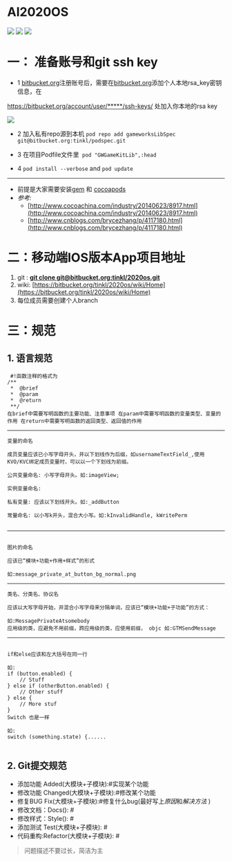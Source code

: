 # AI2020OS
[![](https://img.shields.io/packagist/l/doctrine/orm.svg)]()
![](https://img.shields.io/github/release/qubyte/rubidium.svg)
![](https://img.shields.io/cocoapods/p/AFNetworking.svg)

# 一： 准备账号和git ssh key



- 1 [bitbucket.org](bitbucket.org)注册账号后，需要在[bitbucket.org](bitbucket.org)添加个人本地rsa_key密钥信息，在 

https://bitbucket.org/account/user/*****/ssh-keys/ 处加入你本地的rsa key

![](http://tinkl.qiniudn.com/tinkl2HJKDJSF*KDJKJSDKF8907230194.jpg)

- 2 加入私有repo源到本机 `pod repo add gameworksLibSpec git@bitbucket.org:tinkl/podspec.git`

- 3 在项目Podfile文件里` pod "GWGameKitLib",:head`

-  4   `pod install --verbose` and `pod update`


---------------


- 前提是大家需要安装[gem](gem.com) 和 [cocoapods](http://cocoapods.org/)
- *参考:*
	- [http://www.cocoachina.com/industry/20140623/8917.html](http://www.cocoachina.com/industry/20140623/8917.html)
	- [http://www.cnblogs.com/brycezhang/p/4117180.html](http://www.cnblogs.com/brycezhang/p/4117180.html)






# 二：移动端IOS版本App项目地址

1. git : [**git clone git@bitbucket.org:tinkl/2020os.git**](git@bitbucket.org:tinkl/2020os.git)
2. wiki: [https://bitbucket.org/tinkl/2020os/wiki/Home](https://bitbucket.org/tinkl/2020os/wiki/Home)
3. 每位成员需要创建个人branch


# 三：规范

## 1. 语言规范


```
 #!函数注释的格式为
/**
 *  @brief  
 *  @param
 *  @return
 **/
在brief中需要写明函数的主要功能、注意事项 在param中需要写明函数的变量类型、变量的作用 在return中需要写明函数的返回类型、返回值的作用

```

-------

```
变量的命名

成员变量应该已小写字母开头，并以下划线作为后缀，如usernameTextField_,使用KVO/KVC绑定成员变量时，可以以一个下划线为前缀。

公共变量命名: 小写字母开头。如:imageView;

实例变量命名:

私有变量: 应该以下划线开头。如:_addButton

常量命名: 以小写k开头，混合大小写。如:kInvalidHandle, kWritePerm


```

-------


```

图片的命名

应该已“模块+功能+作用+样式”的形式

如:message_private_at_button_bg_normal.png

```

--------


```
类名、分类名、协议名

应该以大写字母开始，并混合小写字母来分隔单词，应该已“模块+功能+子功能”的方式：

如:MessagePrivateAtsomebody
应用级的类，应避免不用前缀，跨应用级的类，应使用前缀， objc 如:GTMSendMessage

```


---------


```

if和else应该和左大括号在同一行

如:
if (button.enabled) {
    // Stuff
} else if (otherButton.enabled) {
    // Other stuff
} else {
    // More stuf
}
Switch 也是一样

如:
switch (something.state) {......


```


## 2. Git提交规范

- 添加功能 Added(大模块+子模块):#实现某个功能
- 修改功能 Changed(大模块+子模块):#修改某个功能
- 修复BUG Fix(大模块+子模块):#修复什么bug(最好写上*原因*和*解决方法*
)
- 修改文档：Docs():  #
- 修改样式：Style():  #
- 添加测试 Test(大模块+子模块): #
- 代码重构:Refactor(大模块+子模块): #

> 问题描述不要过长，简洁为主
